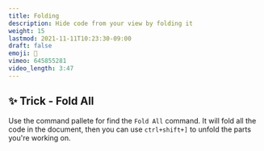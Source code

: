 ```yaml
---
title: Folding
description: Hide code from your view by folding it
weight: 15
lastmod: 2021-11-11T10:23:30-09:00
draft: false
emoji: 🙈
vimeo: 645855281
video_length: 3:47
---
```


## ✨ Trick - Fold All

Use the command pallete for find the `Fold All` command. It will fold all the code in the document, then you can use `ctrl+shift+]` to unfold the parts you're working on. 